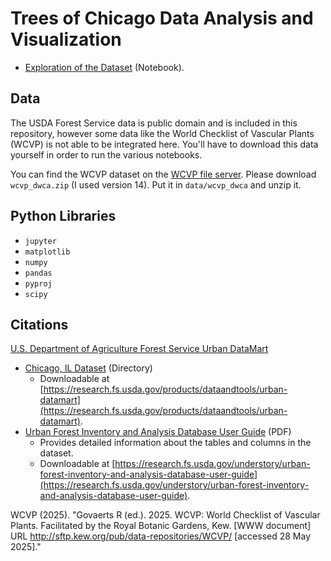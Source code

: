 # Trees of Chicago Data Analysis and Visualization

* [Exploration of the Dataset](./explore_chicago_il.ipynb) (Notebook).

## Data

The USDA Forest Service data is public domain and is included in this repository, however some data like the World Checklist of Vascular Plants (WCVP) is not able to be integrated here. You'll have to download this data yourself in order to run the various notebooks.

You can find the WCVP dataset on the [WCVP file server](http://sftp.kew.org/pub/data-repositories/WCVP/). Please download `wcvp_dwca.zip` (I used version 14). Put it in `data/wcvp_dwca` and unzip it.

## Python Libraries

* `jupyter`
* `matplotlib`
* `numpy`
* `pandas`
* `pyproj`
* `scipy`

## Citations

[U.S. Department of Agriculture Forest Service Urban DataMart](https://research.fs.usda.gov/products/dataandtools/urban-datamart)

* [Chicago, IL Dataset](./data/Urban%20DataMart/Chicago_IL_CSV/) (Directory)
  - Downloadable at [https://research.fs.usda.gov/products/dataandtools/urban-datamart](https://research.fs.usda.gov/products/dataandtools/urban-datamart).
* [Urban Forest Inventory and Analysis Database User Guide](./documents/Urban%20DataMart/wo-v10-0_nov2024_ug_urbanfiadb_database_description.pdf) (PDF)
  - Provides detailed information about the tables and columns in the dataset.
  - Downloadable at [https://research.fs.usda.gov/understory/urban-forest-inventory-and-analysis-database-user-guide](https://research.fs.usda.gov/understory/urban-forest-inventory-and-analysis-database-user-guide).

WCVP (2025). "Govaerts R (ed.). 2025. WCVP: World Checklist of Vascular Plants. Facilitated by the Royal Botanic Gardens, Kew. [WWW document] URL http://sftp.kew.org/pub/data-repositories/WCVP/ [accessed 28 May 2025]."
